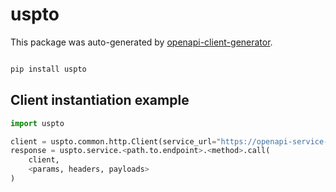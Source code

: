 # uspto

This package was auto-generated by [openapi-client-generator](https://github.com/avanov/openapi-client-generator).

```bash

pip install uspto

```


## Client instantiation example

```python
import uspto

client = uspto.common.http.Client(service_url="https://openapi-service-url/")
response = uspto.service.<path.to.endpoint>.<method>.call(
    client,
    <params, headers, payloads>
)
```
